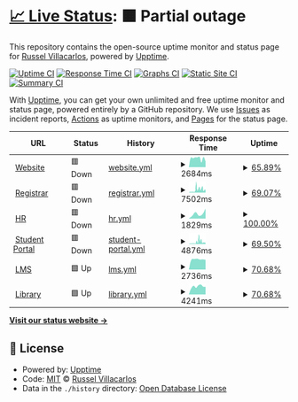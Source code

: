 # [📈 Live Status](https://demo.upptime.js.org): <!--live status--> **🟧 Partial outage**

This repository contains the open-source uptime monitor and status page for [Russel Villacarlos](https://demo.upptime.js.org), powered by [Upptime](https://github.com/upptime/upptime).

[![Uptime CI](https://github.com/rlvillacarlos/cvsu-site-monitor/workflows/Uptime%20CI/badge.svg)](https://github.com/rlvillacarlos/cvsu-site-monitor/actions?query=workflow%3A%22Uptime+CI%22)
[![Response Time CI](https://github.com/rlvillacarlos/cvsu-site-monitor/workflows/Response%20Time%20CI/badge.svg)](https://github.com/rlvillacarlos/cvsu-site-monitor/actions?query=workflow%3A%22Response+Time+CI%22)
[![Graphs CI](https://github.com/rlvillacarlos/cvsu-site-monitor/workflows/Graphs%20CI/badge.svg)](https://github.com/rlvillacarlos/cvsu-site-monitor/actions?query=workflow%3A%22Graphs+CI%22)
[![Static Site CI](https://github.com/rlvillacarlos/cvsu-site-monitor/workflows/Static%20Site%20CI/badge.svg)](https://github.com/rlvillacarlos/cvsu-site-monitor/actions?query=workflow%3A%22Static+Site+CI%22)
[![Summary CI](https://github.com/rlvillacarlos/cvsu-site-monitor/workflows/Summary%20CI/badge.svg)](https://github.com/rlvillacarlos/cvsu-site-monitor/actions?query=workflow%3A%22Summary+CI%22)

With [Upptime](https://upptime.js.org), you can get your own unlimited and free uptime monitor and status page, powered entirely by a GitHub repository. We use [Issues](https://github.com/rlvillacarlos/cvsu-site-monitor/issues) as incident reports, [Actions](https://github.com/rlvillacarlos/cvsu-site-monitor/actions) as uptime monitors, and [Pages](https://demo.upptime.js.org) for the status page.

<!--start: status pages-->
<!-- This summary is generated by Upptime (https://github.com/upptime/upptime) -->
<!-- Do not edit this manually, your changes will be overwritten -->
<!-- prettier-ignore -->
| URL | Status | History | Response Time | Uptime |
| --- | ------ | ------- | ------------- | ------ |
| <img alt="" src="https://icons.duckduckgo.com/ip3/cvsu.edu.ph.ico" height="13"> [Website](https://cvsu.edu.ph) | 🟥 Down | [website.yml](https://github.com/rlvillacarlos/cvsu-site-monitor/commits/HEAD/history/website.yml) | <details><summary><img alt="Response time graph" src="./graphs/website/response-time-week.png" height="20"> 2684ms</summary><br><a href="https://rlvillacarlos.github.io/cvsu-site-monitor/history/website"><img alt="Response time 4982" src="https://img.shields.io/endpoint?url=https%3A%2F%2Fraw.githubusercontent.com%2Frlvillacarlos%2Fcvsu-site-monitor%2FHEAD%2Fapi%2Fwebsite%2Fresponse-time.json"></a><br><a href="https://rlvillacarlos.github.io/cvsu-site-monitor/history/website"><img alt="24-hour response time 2107" src="https://img.shields.io/endpoint?url=https%3A%2F%2Fraw.githubusercontent.com%2Frlvillacarlos%2Fcvsu-site-monitor%2FHEAD%2Fapi%2Fwebsite%2Fresponse-time-day.json"></a><br><a href="https://rlvillacarlos.github.io/cvsu-site-monitor/history/website"><img alt="7-day response time 2684" src="https://img.shields.io/endpoint?url=https%3A%2F%2Fraw.githubusercontent.com%2Frlvillacarlos%2Fcvsu-site-monitor%2FHEAD%2Fapi%2Fwebsite%2Fresponse-time-week.json"></a><br><a href="https://rlvillacarlos.github.io/cvsu-site-monitor/history/website"><img alt="30-day response time 3138" src="https://img.shields.io/endpoint?url=https%3A%2F%2Fraw.githubusercontent.com%2Frlvillacarlos%2Fcvsu-site-monitor%2FHEAD%2Fapi%2Fwebsite%2Fresponse-time-month.json"></a><br><a href="https://rlvillacarlos.github.io/cvsu-site-monitor/history/website"><img alt="1-year response time 4982" src="https://img.shields.io/endpoint?url=https%3A%2F%2Fraw.githubusercontent.com%2Frlvillacarlos%2Fcvsu-site-monitor%2FHEAD%2Fapi%2Fwebsite%2Fresponse-time-year.json"></a></details> | <details><summary><a href="https://rlvillacarlos.github.io/cvsu-site-monitor/history/website">65.89%</a></summary><a href="https://rlvillacarlos.github.io/cvsu-site-monitor/history/website"><img alt="All-time uptime 73.90%" src="https://img.shields.io/endpoint?url=https%3A%2F%2Fraw.githubusercontent.com%2Frlvillacarlos%2Fcvsu-site-monitor%2FHEAD%2Fapi%2Fwebsite%2Fuptime.json"></a><br><a href="https://rlvillacarlos.github.io/cvsu-site-monitor/history/website"><img alt="24-hour uptime 66.45%" src="https://img.shields.io/endpoint?url=https%3A%2F%2Fraw.githubusercontent.com%2Frlvillacarlos%2Fcvsu-site-monitor%2FHEAD%2Fapi%2Fwebsite%2Fuptime-day.json"></a><br><a href="https://rlvillacarlos.github.io/cvsu-site-monitor/history/website"><img alt="7-day uptime 65.89%" src="https://img.shields.io/endpoint?url=https%3A%2F%2Fraw.githubusercontent.com%2Frlvillacarlos%2Fcvsu-site-monitor%2FHEAD%2Fapi%2Fwebsite%2Fuptime-week.json"></a><br><a href="https://rlvillacarlos.github.io/cvsu-site-monitor/history/website"><img alt="30-day uptime 91.35%" src="https://img.shields.io/endpoint?url=https%3A%2F%2Fraw.githubusercontent.com%2Frlvillacarlos%2Fcvsu-site-monitor%2FHEAD%2Fapi%2Fwebsite%2Fuptime-month.json"></a><br><a href="https://rlvillacarlos.github.io/cvsu-site-monitor/history/website"><img alt="1-year uptime 92.21%" src="https://img.shields.io/endpoint?url=https%3A%2F%2Fraw.githubusercontent.com%2Frlvillacarlos%2Fcvsu-site-monitor%2FHEAD%2Fapi%2Fwebsite%2Fuptime-year.json"></a></details>
| <img alt="" src="https://icons.duckduckgo.com/ip3/registrar.cvsu.edu.ph.ico" height="13"> [Registrar](https://registrar.cvsu.edu.ph) | 🟥 Down | [registrar.yml](https://github.com/rlvillacarlos/cvsu-site-monitor/commits/HEAD/history/registrar.yml) | <details><summary><img alt="Response time graph" src="./graphs/registrar/response-time-week.png" height="20"> 7502ms</summary><br><a href="https://rlvillacarlos.github.io/cvsu-site-monitor/history/registrar"><img alt="Response time 2940" src="https://img.shields.io/endpoint?url=https%3A%2F%2Fraw.githubusercontent.com%2Frlvillacarlos%2Fcvsu-site-monitor%2FHEAD%2Fapi%2Fregistrar%2Fresponse-time.json"></a><br><a href="https://rlvillacarlos.github.io/cvsu-site-monitor/history/registrar"><img alt="24-hour response time 10187" src="https://img.shields.io/endpoint?url=https%3A%2F%2Fraw.githubusercontent.com%2Frlvillacarlos%2Fcvsu-site-monitor%2FHEAD%2Fapi%2Fregistrar%2Fresponse-time-day.json"></a><br><a href="https://rlvillacarlos.github.io/cvsu-site-monitor/history/registrar"><img alt="7-day response time 7502" src="https://img.shields.io/endpoint?url=https%3A%2F%2Fraw.githubusercontent.com%2Frlvillacarlos%2Fcvsu-site-monitor%2FHEAD%2Fapi%2Fregistrar%2Fresponse-time-week.json"></a><br><a href="https://rlvillacarlos.github.io/cvsu-site-monitor/history/registrar"><img alt="30-day response time 4068" src="https://img.shields.io/endpoint?url=https%3A%2F%2Fraw.githubusercontent.com%2Frlvillacarlos%2Fcvsu-site-monitor%2FHEAD%2Fapi%2Fregistrar%2Fresponse-time-month.json"></a><br><a href="https://rlvillacarlos.github.io/cvsu-site-monitor/history/registrar"><img alt="1-year response time 2940" src="https://img.shields.io/endpoint?url=https%3A%2F%2Fraw.githubusercontent.com%2Frlvillacarlos%2Fcvsu-site-monitor%2FHEAD%2Fapi%2Fregistrar%2Fresponse-time-year.json"></a></details> | <details><summary><a href="https://rlvillacarlos.github.io/cvsu-site-monitor/history/registrar">69.07%</a></summary><a href="https://rlvillacarlos.github.io/cvsu-site-monitor/history/registrar"><img alt="All-time uptime 66.46%" src="https://img.shields.io/endpoint?url=https%3A%2F%2Fraw.githubusercontent.com%2Frlvillacarlos%2Fcvsu-site-monitor%2FHEAD%2Fapi%2Fregistrar%2Fuptime.json"></a><br><a href="https://rlvillacarlos.github.io/cvsu-site-monitor/history/registrar"><img alt="24-hour uptime 88.72%" src="https://img.shields.io/endpoint?url=https%3A%2F%2Fraw.githubusercontent.com%2Frlvillacarlos%2Fcvsu-site-monitor%2FHEAD%2Fapi%2Fregistrar%2Fuptime-day.json"></a><br><a href="https://rlvillacarlos.github.io/cvsu-site-monitor/history/registrar"><img alt="7-day uptime 69.07%" src="https://img.shields.io/endpoint?url=https%3A%2F%2Fraw.githubusercontent.com%2Frlvillacarlos%2Fcvsu-site-monitor%2FHEAD%2Fapi%2Fregistrar%2Fuptime-week.json"></a><br><a href="https://rlvillacarlos.github.io/cvsu-site-monitor/history/registrar"><img alt="30-day uptime 92.08%" src="https://img.shields.io/endpoint?url=https%3A%2F%2Fraw.githubusercontent.com%2Frlvillacarlos%2Fcvsu-site-monitor%2FHEAD%2Fapi%2Fregistrar%2Fuptime-month.json"></a><br><a href="https://rlvillacarlos.github.io/cvsu-site-monitor/history/registrar"><img alt="1-year uptime 92.22%" src="https://img.shields.io/endpoint?url=https%3A%2F%2Fraw.githubusercontent.com%2Frlvillacarlos%2Fcvsu-site-monitor%2FHEAD%2Fapi%2Fregistrar%2Fuptime-year.json"></a></details>
| <img alt="" src="https://icons.duckduckgo.com/ip3/hr.cvsu.edu.ph.ico" height="13"> [HR](https://hr.cvsu.edu.ph) | 🟥 Down | [hr.yml](https://github.com/rlvillacarlos/cvsu-site-monitor/commits/HEAD/history/hr.yml) | <details><summary><img alt="Response time graph" src="./graphs/hr/response-time-week.png" height="20"> 1829ms</summary><br><a href="https://rlvillacarlos.github.io/cvsu-site-monitor/history/hr"><img alt="Response time 2740" src="https://img.shields.io/endpoint?url=https%3A%2F%2Fraw.githubusercontent.com%2Frlvillacarlos%2Fcvsu-site-monitor%2FHEAD%2Fapi%2Fhr%2Fresponse-time.json"></a><br><a href="https://rlvillacarlos.github.io/cvsu-site-monitor/history/hr"><img alt="24-hour response time 3503" src="https://img.shields.io/endpoint?url=https%3A%2F%2Fraw.githubusercontent.com%2Frlvillacarlos%2Fcvsu-site-monitor%2FHEAD%2Fapi%2Fhr%2Fresponse-time-day.json"></a><br><a href="https://rlvillacarlos.github.io/cvsu-site-monitor/history/hr"><img alt="7-day response time 1829" src="https://img.shields.io/endpoint?url=https%3A%2F%2Fraw.githubusercontent.com%2Frlvillacarlos%2Fcvsu-site-monitor%2FHEAD%2Fapi%2Fhr%2Fresponse-time-week.json"></a><br><a href="https://rlvillacarlos.github.io/cvsu-site-monitor/history/hr"><img alt="30-day response time 2889" src="https://img.shields.io/endpoint?url=https%3A%2F%2Fraw.githubusercontent.com%2Frlvillacarlos%2Fcvsu-site-monitor%2FHEAD%2Fapi%2Fhr%2Fresponse-time-month.json"></a><br><a href="https://rlvillacarlos.github.io/cvsu-site-monitor/history/hr"><img alt="1-year response time 2740" src="https://img.shields.io/endpoint?url=https%3A%2F%2Fraw.githubusercontent.com%2Frlvillacarlos%2Fcvsu-site-monitor%2FHEAD%2Fapi%2Fhr%2Fresponse-time-year.json"></a></details> | <details><summary><a href="https://rlvillacarlos.github.io/cvsu-site-monitor/history/hr">100.00%</a></summary><a href="https://rlvillacarlos.github.io/cvsu-site-monitor/history/hr"><img alt="All-time uptime 94.62%" src="https://img.shields.io/endpoint?url=https%3A%2F%2Fraw.githubusercontent.com%2Frlvillacarlos%2Fcvsu-site-monitor%2FHEAD%2Fapi%2Fhr%2Fuptime.json"></a><br><a href="https://rlvillacarlos.github.io/cvsu-site-monitor/history/hr"><img alt="24-hour uptime 100.00%" src="https://img.shields.io/endpoint?url=https%3A%2F%2Fraw.githubusercontent.com%2Frlvillacarlos%2Fcvsu-site-monitor%2FHEAD%2Fapi%2Fhr%2Fuptime-day.json"></a><br><a href="https://rlvillacarlos.github.io/cvsu-site-monitor/history/hr"><img alt="7-day uptime 100.00%" src="https://img.shields.io/endpoint?url=https%3A%2F%2Fraw.githubusercontent.com%2Frlvillacarlos%2Fcvsu-site-monitor%2FHEAD%2Fapi%2Fhr%2Fuptime-week.json"></a><br><a href="https://rlvillacarlos.github.io/cvsu-site-monitor/history/hr"><img alt="30-day uptime 100.00%" src="https://img.shields.io/endpoint?url=https%3A%2F%2Fraw.githubusercontent.com%2Frlvillacarlos%2Fcvsu-site-monitor%2FHEAD%2Fapi%2Fhr%2Fuptime-month.json"></a><br><a href="https://rlvillacarlos.github.io/cvsu-site-monitor/history/hr"><img alt="1-year uptime 94.62%" src="https://img.shields.io/endpoint?url=https%3A%2F%2Fraw.githubusercontent.com%2Frlvillacarlos%2Fcvsu-site-monitor%2FHEAD%2Fapi%2Fhr%2Fuptime-year.json"></a></details>
| <img alt="" src="https://icons.duckduckgo.com/ip3/myportal.cvsu.edu.ph.ico" height="13"> [Student Portal](https://myportal.cvsu.edu.ph) | 🟥 Down | [student-portal.yml](https://github.com/rlvillacarlos/cvsu-site-monitor/commits/HEAD/history/student-portal.yml) | <details><summary><img alt="Response time graph" src="./graphs/student-portal/response-time-week.png" height="20"> 4876ms</summary><br><a href="https://rlvillacarlos.github.io/cvsu-site-monitor/history/student-portal"><img alt="Response time 1755" src="https://img.shields.io/endpoint?url=https%3A%2F%2Fraw.githubusercontent.com%2Frlvillacarlos%2Fcvsu-site-monitor%2FHEAD%2Fapi%2Fstudent-portal%2Fresponse-time.json"></a><br><a href="https://rlvillacarlos.github.io/cvsu-site-monitor/history/student-portal"><img alt="24-hour response time 6665" src="https://img.shields.io/endpoint?url=https%3A%2F%2Fraw.githubusercontent.com%2Frlvillacarlos%2Fcvsu-site-monitor%2FHEAD%2Fapi%2Fstudent-portal%2Fresponse-time-day.json"></a><br><a href="https://rlvillacarlos.github.io/cvsu-site-monitor/history/student-portal"><img alt="7-day response time 4876" src="https://img.shields.io/endpoint?url=https%3A%2F%2Fraw.githubusercontent.com%2Frlvillacarlos%2Fcvsu-site-monitor%2FHEAD%2Fapi%2Fstudent-portal%2Fresponse-time-week.json"></a><br><a href="https://rlvillacarlos.github.io/cvsu-site-monitor/history/student-portal"><img alt="30-day response time 2725" src="https://img.shields.io/endpoint?url=https%3A%2F%2Fraw.githubusercontent.com%2Frlvillacarlos%2Fcvsu-site-monitor%2FHEAD%2Fapi%2Fstudent-portal%2Fresponse-time-month.json"></a><br><a href="https://rlvillacarlos.github.io/cvsu-site-monitor/history/student-portal"><img alt="1-year response time 1845" src="https://img.shields.io/endpoint?url=https%3A%2F%2Fraw.githubusercontent.com%2Frlvillacarlos%2Fcvsu-site-monitor%2FHEAD%2Fapi%2Fstudent-portal%2Fresponse-time-year.json"></a></details> | <details><summary><a href="https://rlvillacarlos.github.io/cvsu-site-monitor/history/student-portal">69.50%</a></summary><a href="https://rlvillacarlos.github.io/cvsu-site-monitor/history/student-portal"><img alt="All-time uptime 97.92%" src="https://img.shields.io/endpoint?url=https%3A%2F%2Fraw.githubusercontent.com%2Frlvillacarlos%2Fcvsu-site-monitor%2FHEAD%2Fapi%2Fstudent-portal%2Fuptime.json"></a><br><a href="https://rlvillacarlos.github.io/cvsu-site-monitor/history/student-portal"><img alt="24-hour uptime 91.70%" src="https://img.shields.io/endpoint?url=https%3A%2F%2Fraw.githubusercontent.com%2Frlvillacarlos%2Fcvsu-site-monitor%2FHEAD%2Fapi%2Fstudent-portal%2Fuptime-day.json"></a><br><a href="https://rlvillacarlos.github.io/cvsu-site-monitor/history/student-portal"><img alt="7-day uptime 69.50%" src="https://img.shields.io/endpoint?url=https%3A%2F%2Fraw.githubusercontent.com%2Frlvillacarlos%2Fcvsu-site-monitor%2FHEAD%2Fapi%2Fstudent-portal%2Fuptime-week.json"></a><br><a href="https://rlvillacarlos.github.io/cvsu-site-monitor/history/student-portal"><img alt="30-day uptime 92.18%" src="https://img.shields.io/endpoint?url=https%3A%2F%2Fraw.githubusercontent.com%2Frlvillacarlos%2Fcvsu-site-monitor%2FHEAD%2Fapi%2Fstudent-portal%2Fuptime-month.json"></a><br><a href="https://rlvillacarlos.github.io/cvsu-site-monitor/history/student-portal"><img alt="1-year uptime 97.57%" src="https://img.shields.io/endpoint?url=https%3A%2F%2Fraw.githubusercontent.com%2Frlvillacarlos%2Fcvsu-site-monitor%2FHEAD%2Fapi%2Fstudent-portal%2Fuptime-year.json"></a></details>
| <img alt="" src="https://icons.duckduckgo.com/ip3/elearning.cvsu.edu.ph.ico" height="13"> [LMS](https://elearning.cvsu.edu.ph) | 🟩 Up | [lms.yml](https://github.com/rlvillacarlos/cvsu-site-monitor/commits/HEAD/history/lms.yml) | <details><summary><img alt="Response time graph" src="./graphs/lms/response-time-week.png" height="20"> 2736ms</summary><br><a href="https://rlvillacarlos.github.io/cvsu-site-monitor/history/lms"><img alt="Response time 3118" src="https://img.shields.io/endpoint?url=https%3A%2F%2Fraw.githubusercontent.com%2Frlvillacarlos%2Fcvsu-site-monitor%2FHEAD%2Fapi%2Flms%2Fresponse-time.json"></a><br><a href="https://rlvillacarlos.github.io/cvsu-site-monitor/history/lms"><img alt="24-hour response time 2583" src="https://img.shields.io/endpoint?url=https%3A%2F%2Fraw.githubusercontent.com%2Frlvillacarlos%2Fcvsu-site-monitor%2FHEAD%2Fapi%2Flms%2Fresponse-time-day.json"></a><br><a href="https://rlvillacarlos.github.io/cvsu-site-monitor/history/lms"><img alt="7-day response time 2736" src="https://img.shields.io/endpoint?url=https%3A%2F%2Fraw.githubusercontent.com%2Frlvillacarlos%2Fcvsu-site-monitor%2FHEAD%2Fapi%2Flms%2Fresponse-time-week.json"></a><br><a href="https://rlvillacarlos.github.io/cvsu-site-monitor/history/lms"><img alt="30-day response time 2903" src="https://img.shields.io/endpoint?url=https%3A%2F%2Fraw.githubusercontent.com%2Frlvillacarlos%2Fcvsu-site-monitor%2FHEAD%2Fapi%2Flms%2Fresponse-time-month.json"></a><br><a href="https://rlvillacarlos.github.io/cvsu-site-monitor/history/lms"><img alt="1-year response time 3106" src="https://img.shields.io/endpoint?url=https%3A%2F%2Fraw.githubusercontent.com%2Frlvillacarlos%2Fcvsu-site-monitor%2FHEAD%2Fapi%2Flms%2Fresponse-time-year.json"></a></details> | <details><summary><a href="https://rlvillacarlos.github.io/cvsu-site-monitor/history/lms">70.68%</a></summary><a href="https://rlvillacarlos.github.io/cvsu-site-monitor/history/lms"><img alt="All-time uptime 98.74%" src="https://img.shields.io/endpoint?url=https%3A%2F%2Fraw.githubusercontent.com%2Frlvillacarlos%2Fcvsu-site-monitor%2FHEAD%2Fapi%2Flms%2Fuptime.json"></a><br><a href="https://rlvillacarlos.github.io/cvsu-site-monitor/history/lms"><img alt="24-hour uptime 100.00%" src="https://img.shields.io/endpoint?url=https%3A%2F%2Fraw.githubusercontent.com%2Frlvillacarlos%2Fcvsu-site-monitor%2FHEAD%2Fapi%2Flms%2Fuptime-day.json"></a><br><a href="https://rlvillacarlos.github.io/cvsu-site-monitor/history/lms"><img alt="7-day uptime 70.68%" src="https://img.shields.io/endpoint?url=https%3A%2F%2Fraw.githubusercontent.com%2Frlvillacarlos%2Fcvsu-site-monitor%2FHEAD%2Fapi%2Flms%2Fuptime-week.json"></a><br><a href="https://rlvillacarlos.github.io/cvsu-site-monitor/history/lms"><img alt="30-day uptime 92.45%" src="https://img.shields.io/endpoint?url=https%3A%2F%2Fraw.githubusercontent.com%2Frlvillacarlos%2Fcvsu-site-monitor%2FHEAD%2Fapi%2Flms%2Fuptime-month.json"></a><br><a href="https://rlvillacarlos.github.io/cvsu-site-monitor/history/lms"><img alt="1-year uptime 98.58%" src="https://img.shields.io/endpoint?url=https%3A%2F%2Fraw.githubusercontent.com%2Frlvillacarlos%2Fcvsu-site-monitor%2FHEAD%2Fapi%2Flms%2Fuptime-year.json"></a></details>
| <img alt="" src="https://icons.duckduckgo.com/ip3/library.cvsu.edu.ph.ico" height="13"> [Library](http://library.cvsu.edu.ph) | 🟩 Up | [library.yml](https://github.com/rlvillacarlos/cvsu-site-monitor/commits/HEAD/history/library.yml) | <details><summary><img alt="Response time graph" src="./graphs/library/response-time-week.png" height="20"> 4241ms</summary><br><a href="https://rlvillacarlos.github.io/cvsu-site-monitor/history/library"><img alt="Response time 6227" src="https://img.shields.io/endpoint?url=https%3A%2F%2Fraw.githubusercontent.com%2Frlvillacarlos%2Fcvsu-site-monitor%2FHEAD%2Fapi%2Flibrary%2Fresponse-time.json"></a><br><a href="https://rlvillacarlos.github.io/cvsu-site-monitor/history/library"><img alt="24-hour response time 4098" src="https://img.shields.io/endpoint?url=https%3A%2F%2Fraw.githubusercontent.com%2Frlvillacarlos%2Fcvsu-site-monitor%2FHEAD%2Fapi%2Flibrary%2Fresponse-time-day.json"></a><br><a href="https://rlvillacarlos.github.io/cvsu-site-monitor/history/library"><img alt="7-day response time 4241" src="https://img.shields.io/endpoint?url=https%3A%2F%2Fraw.githubusercontent.com%2Frlvillacarlos%2Fcvsu-site-monitor%2FHEAD%2Fapi%2Flibrary%2Fresponse-time-week.json"></a><br><a href="https://rlvillacarlos.github.io/cvsu-site-monitor/history/library"><img alt="30-day response time 11319" src="https://img.shields.io/endpoint?url=https%3A%2F%2Fraw.githubusercontent.com%2Frlvillacarlos%2Fcvsu-site-monitor%2FHEAD%2Fapi%2Flibrary%2Fresponse-time-month.json"></a><br><a href="https://rlvillacarlos.github.io/cvsu-site-monitor/history/library"><img alt="1-year response time 6227" src="https://img.shields.io/endpoint?url=https%3A%2F%2Fraw.githubusercontent.com%2Frlvillacarlos%2Fcvsu-site-monitor%2FHEAD%2Fapi%2Flibrary%2Fresponse-time-year.json"></a></details> | <details><summary><a href="https://rlvillacarlos.github.io/cvsu-site-monitor/history/library">70.68%</a></summary><a href="https://rlvillacarlos.github.io/cvsu-site-monitor/history/library"><img alt="All-time uptime 96.88%" src="https://img.shields.io/endpoint?url=https%3A%2F%2Fraw.githubusercontent.com%2Frlvillacarlos%2Fcvsu-site-monitor%2FHEAD%2Fapi%2Flibrary%2Fuptime.json"></a><br><a href="https://rlvillacarlos.github.io/cvsu-site-monitor/history/library"><img alt="24-hour uptime 100.00%" src="https://img.shields.io/endpoint?url=https%3A%2F%2Fraw.githubusercontent.com%2Frlvillacarlos%2Fcvsu-site-monitor%2FHEAD%2Fapi%2Flibrary%2Fuptime-day.json"></a><br><a href="https://rlvillacarlos.github.io/cvsu-site-monitor/history/library"><img alt="7-day uptime 70.68%" src="https://img.shields.io/endpoint?url=https%3A%2F%2Fraw.githubusercontent.com%2Frlvillacarlos%2Fcvsu-site-monitor%2FHEAD%2Fapi%2Flibrary%2Fuptime-week.json"></a><br><a href="https://rlvillacarlos.github.io/cvsu-site-monitor/history/library"><img alt="30-day uptime 91.74%" src="https://img.shields.io/endpoint?url=https%3A%2F%2Fraw.githubusercontent.com%2Frlvillacarlos%2Fcvsu-site-monitor%2FHEAD%2Fapi%2Flibrary%2Fuptime-month.json"></a><br><a href="https://rlvillacarlos.github.io/cvsu-site-monitor/history/library"><img alt="1-year uptime 98.08%" src="https://img.shields.io/endpoint?url=https%3A%2F%2Fraw.githubusercontent.com%2Frlvillacarlos%2Fcvsu-site-monitor%2FHEAD%2Fapi%2Flibrary%2Fuptime-year.json"></a></details>

<!--end: status pages-->

[**Visit our status website →**](https://rlvillacarlos.github.io/cvsu-site-monitor)

## 📄 License

- Powered by: [Upptime](https://github.com/upptime/upptime)
- Code: [MIT](./LICENSE) © [Russel Villacarlos](https://demo.upptime.js.org)
- Data in the `./history` directory: [Open Database License](https://opendatacommons.org/licenses/odbl/1-0/)
